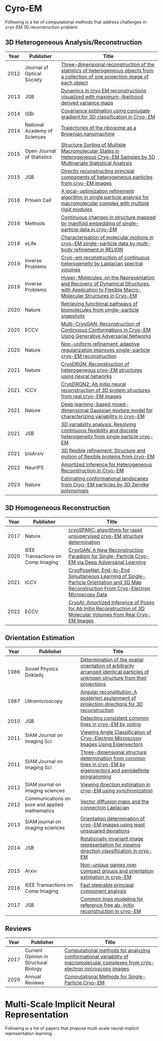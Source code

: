 # Cyro-EM
Following is a list of computational methods that address challenges in cryo-EM 3D reconstruction problem.
 
## 3D Heterogeneous Analysis/Reconstruction

|Year|Publisher|Title|
|-----|-----|-----|
|2012|Journal of Optical Society|[Three-dimensional reconstruction of the statistics of heterogeneous objects from a collection of one projection image of each object]()|
|2013|JSB|[Dynamics in cryo EM reconstructions visualized with maximum-likelihood derived variance maps](https://www.sciencedirect.com/science/article/pii/S1047847712003176)|
|2014|ISBI|[Covariance estimation using conjugate gradient for 3D classification in Cryo-EM](https://arxiv.org/abs/1412.0985)|
|2014|National Academy of Sciences|[Trajectories of the ribosome as a Brownian nanomachine](https://www.pnas.org/doi/10.1073/pnas.1419276111)|
|2015|Open Journal of Statistics|[Structure Sorting of Multiple Macromolecular States in Heterogeneous Cryo-EM Samples by 3D Multivariate Statistical Analysis](https://hal.science/hal-03827939/document)|
|2015|JSB|[Directly reconstructing principal components of heterogeneous particles from cryo-EM images](https://www.ncbi.nlm.nih.gov/pmc/articles/PMC4536832/)|
|2016|Prtoein Cell|[A local-optimization refinement algorithm in single particle analysis for macromolecular complex with multiple rigid modules](https://www.ncbi.nlm.nih.gov/pmc/articles/PMC4707152/)|
|2016|Methods|[Continuous changes in structure mapped by manifold embedding of single-particle data in cryo-EM](https://www.ncbi.nlm.nih.gov/pmc/articles/PMC4848141/)|
|2018|eLife|[Characterisation of molecular motions in cryo-EM single-particle data by multi-body refinement in RELION](https://www.ncbi.nlm.nih.gov/pmc/articles/PMC6005684/)|
|2019|Inverse Problems|[Cryo-em reconstruction of continuous heterogeneity by Laplacian spectral volumes](https://arxiv.org/abs/1907.01898)|
|2019|Inverse Problems|[Hyper-Molecules: on the Representation and Recovery of Dynamical Structures, with Application to Flexible Macro-Molecular Structures in Cryo-EM](https://arxiv.org/abs/1907.01589)|
|2020|Nature|[Retrieving functional pathways of biomolecules from single-particle snapshots](https://www.nature.com/articles/s41467-020-18403-x)|
|2020|ECCV|[Multi-CryoGAN: Reconstruction of Continuous Conformations in Cryo-EM Using Generative Adversarial Networks](https://openreview.net/forum?id=5PSL-CjHeP4)|
|2020|Nature|[Non-uniform refinement: adaptive regularization improves single-particle cryo-EM reconstruction](https://www.nature.com/articles/s41592-020-00990-8)|
|2021|Nature|[CryoDRGN: Reconstruction of heterogeneous cryo-EM structures using neural networks](https://www.nature.com/articles/s41592-020-01049-4)|
|2021|ICCV|[CryoDRGN2: Ab initio neural reconstruction of 3D protein structures from real cryo-EM images](https://openaccess.thecvf.com/content/ICCV2021/papers/Zhong_CryoDRGN2_Ab_Initio_Neural_Reconstruction_of_3D_Protein_Structures_From_ICCV_2021_paper.pdf)|
|2021|Nature|[Deep learning-based mixed-dimensional Gaussian mixture model for characterizing variability in cryo-EM](https://www.nature.com/articles/s41592-021-01220-5)|
|2021|JSB|[3D variability analysis: Resolving continuous flexibility and discrete heterogeneity from single particle cryo-EM](https://www.sciencedirect.com/science/article/pii/S1047847721000071)|
|2021|bioArxiv|[3D flexible refinement: Structure and motion of flexible proteins from cryo-EM](https://www.biorxiv.org/content/biorxiv/early/2021/04/22/2021.04.22.440893.full.pdf)|
|2022|NeurIPS|[Amortized Inference for Heterogeneous Reconstruction in Cryo-EM](https://arxiv.org/abs/2210.07387)|
|2023|Nature|[Estimating conformational landscapes from Cryo-EM particles by 3D Zernike polynomials](https://www.nature.com/articles/s41467-023-35791-y)|

## 3D Homogeneous Reconstruction

|Year|Publisher|Title|
|-----|-----|----|
|2017|Nature|[cryoSPARC: algorithms for rapid unsupervised cryo-EM structure determination](https://www.nature.com/articles/nmeth.4169)|
|2020|IEEE Transactions on Comp Imaging|[CryoGAN: A New Reconstruction Paradigm for Single-Particle Cryo-EM via Deep Adversarial Learning](https://www.biorxiv.org/content/10.1101/2020.03.20.001016v2)|
|2021|ICCV|[CryoPoseNet: End-to-End Simultaneous Learning of Single-Particle Orientation and 3D Map Reconstruction From Cryo-Electron Microscopy Data](https://openaccess.thecvf.com/content/ICCV2021W/LCI/html/Nashed_CryoPoseNet_End-to-End_Simultaneous_Learning_of_Single-Particle_Orientation_and_3D_Map_ICCVW_2021_paper.html)|
|2022|ECCV|[CryoAI: Amortized Inference of Poses for Ab Initio Reconstruction of 3D Molecular Volumes from Real Cryo-EM Images](https://arxiv.org/abs/2203.08138)|


## Orientation Estimation

|Year|Publisher|Title|
|-----|-----|-----|
|1986|Soviet Physics Doklady|[Determination of the spatial orientation of arbitrarily arranged identical particles of unknown structure from their projections](https://gauss.math.yale.edu/~ag727/Vainstein-Goncharov1986.pdf)|
|1987|Ultramicroscopy|[Angular reconstitution: A posteriori assignment of projection directions for 3D reconstruction](https://www.sciencedirect.com/science/article/pii/0304399187900787)|
|2010|JSB|[Detecting consistent common lines in cryo-EM by voting](https://www.sciencedirect.com/science/article/pii/S1047847709003062)|
|2011|SIAM Journal on Imaging Sci|[Viewing Angle Classification of Cryo-Electron Microscopy Images Using Eigenvectors](https://web.math.princeton.edu/~amits/publications/class_averaging_SIAM_published.pdf)|
|2011|SIAM Journal on Imaging Sci|[Three-dimensional structure determination from common lines in cryo-EM by eigenvectors and semidefinite programming](https://www.ncbi.nlm.nih.gov/pmc/articles/PMC3334316/)|
|2012|SIAM journal on imaging sciences|[Viewing direction estimation in cryo-EM using synchronization](https://web.math.princeton.edu/~amits/publications/cryo-sync-published.pdf)|
|2012|Communications on pure and applied mathematics|[Vector diffusion maps and the connection Laplacian](https://arxiv.org/abs/1102.0075)|
|2013|SIAM journal on imaging sciences|[Orientation determination of cryo-EM images using least unsquared deviations](https://arxiv.org/abs/1211.7045)|
|2014|JSB|[Rotationally invariant image representation for viewing direction classification in cryo-EM](https://arxiv.org/abs/1309.7643)|
|2015|Arxiv|[Non-unique games over compact groups and orientation estimation in cryo-EM](https://arxiv.org/abs/1505.03840)|
|2016|IEEE Transactions on Comp Imaging|[Fast steerable principal component analysis](https://arxiv.org/abs/1412.0781)|
|2017|JSB|[Common lines modeling for reference free ab-initio reconstruction in cryo-EM](https://arxiv.org/abs/1810.11522)|

## Reviews

|Year|Publisher|Title|
|-----|-----|-----|
|2017|Current Opinion in Structural Biology|[Computational methods for analyzing conformational variability of macromolecular complexes from cryo-electron microscopy images](https://www.sciencedirect.com/science/article/pii/S0959440X16302445?via%3Dihub)|
|2020|Annual Reviews|[Computational Methods for Single-Particle Cryo-EM](https://arxiv.org/abs/2003.13828)|

# Multi-Scale Implicit Neural Representation
Following is a list of papers that propose multi-scale neural implicit representation learning.
